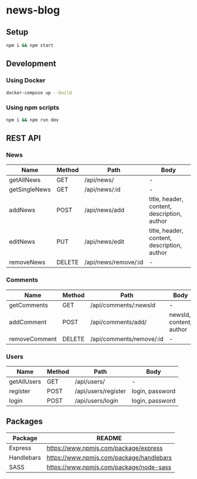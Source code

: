 # news-blog


## Setup

```sh
npm i && npm start
```
## Development

### Using Docker

```sh
docker-compose up --build
```

### Using npm scripts

```sh
npm i && npm run dev
```

## REST API

### News
| Name  | Method | Path | Body |
| ----- | ------ | ---- | ---- |
| getAllNews | GET | /api/news/ | -
| getSingleNews | GET | /api/news/:id | -
| addNews | POST | /api/news/add | title, header, content, description, author
| editNews | PUT | /api/news/edit | title, header, content, description, author
| removeNews | DELETE | /api/news/remove/:id | -

### Comments
| Name | Method | Path | Body |
| ---- | ------ | ---- | ---- |
| getComments | GET | /api/comments/:newsId | -
| addComment | POST | /api/comments/add/ | newsId, content, author
| removeComment | DELETE | /api/comments/remove/:id | -

### Users
| Name | Method | Path | Body |
| ---- | ------ | ---- | ---- |
| getAllUsers | GET | /api/users/ | -
| register | POST | /api/users/register | login, password
| login  | POST | /api/users/login | login, password

## Packages

| Package | README |
| ------ | ------ |
| Express | https://www.npmjs.com/package/express |
| Handlebars | https://www.npmjs.com/package/handlebars |
| SASS | https://www.npmjs.com/package/node-sass |
